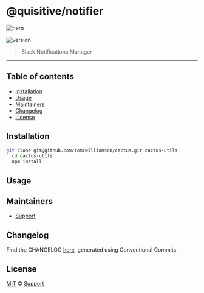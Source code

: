 # @quisitive/notifier

![hero](hero.png)

![version](https://img.shields.io/badge/version-1.1.1-green.svg)

> Slack Notifications Manager

---

## Table of contents

- [Installation](#installation)
- [Usage](#usage)
- [Maintainers](#maintainers)
- [Changelog](#changelog)
- [License](#license)

## Installation

```sh
git clone git@github.com/tomcwilliamson/cactus.git cactus-utils
  cd cactus-utils
  npm install
```

## Usage

## Maintainers

- [Support](mailto:support@quisitive.com)

## Changelog

Find the CHANGELOG [here](CHANGELOG.md), generated using Conventional Commits.

## License

[MIT](LICENSE) © [Support](mailto:support@quisitive.com)
